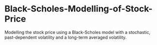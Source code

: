 # Black-Scholes-Modelling-of-Stock-Price
Modelling the stock price using a Black-Scholes model with a stochastic, past-dependent
volatility and a long-term averaged volatility.
